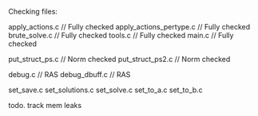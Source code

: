 

Checking files:

apply_actions.c				// Fully checked
apply_actions_pertype.c		// Fully checked
brute_solve.c				// Fully checked
tools.c						// Fully checked
main.c						// Fully checked

put_struct_ps.c				// Norm checked
put_struct_ps2.c			// Norm checked

debug.c						// RAS
debug_dbuff.c				// RAS

set_save.c
set_solutions.c
set_solve.c
set_to_a.c
set_to_b.c


todo. track mem leaks
